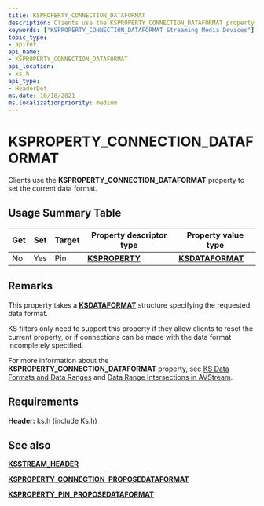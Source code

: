 ```yaml
---
title: KSPROPERTY_CONNECTION_DATAFORMAT
description: Clients use the KSPROPERTY_CONNECTION_DATAFORMAT property to set the current data format.
keywords: ["KSPROPERTY_CONNECTION_DATAFORMAT Streaming Media Devices"]
topic_type:
- apiref
api_name:
- KSPROPERTY_CONNECTION_DATAFORMAT
api_location:
- ks.h
api_type:
- HeaderDef
ms.date: 10/18/2021
ms.localizationpriority: medium
---
```


# KSPROPERTY_CONNECTION_DATAFORMAT

Clients use the **KSPROPERTY_CONNECTION_DATAFORMAT** property to set the current data format.

## Usage Summary Table

| Get | Set | Target | Property descriptor type | Property value type |
|--|--|--|--|--|
| No | Yes | Pin | [**KSPROPERTY**](/windows-hardware/drivers/stream/ksproperty-structure) | [**KSDATAFORMAT**](/windows-hardware/drivers/ddi/ks/ns-ks-ksdataformat) |

## Remarks

This property takes a [**KSDATAFORMAT**](/windows-hardware/drivers/ddi/ks/ns-ks-ksdataformat) structure specifying the requested data format.

KS filters only need to support this property if they allow clients to reset the current property, or if connections can be made with the data format incompletely specified.

For more information about the **KSPROPERTY_CONNECTION_DATAFORMAT** property, see [KS Data Formats and Data Ranges](ks-data-formats-and-data-ranges.md) and [Data Range Intersections in AVStream](data-range-intersections-in-avstream.md).

## Requirements

**Header:** ks.h (include Ks.h)

## See also

[**KSSTREAM_HEADER**](/windows-hardware/drivers/ddi/ks/ns-ks-ksstream_header)

[**KSPROPERTY_CONNECTION_PROPOSEDATAFORMAT**](ksproperty-connection-proposedataformat.md)

[**KSPROPERTY_PIN_PROPOSEDATAFORMAT**](ksproperty-pin-proposedataformat.md)
